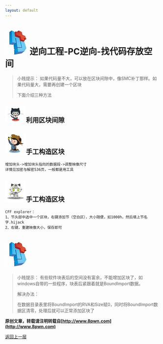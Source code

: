 ```yaml
---
layout: default
---
```

# ![](../img/hj.jpg)逆向工程-PC逆向-找代码存放空间
>小贱提示： 如果代码量不大，可以放在区块间隙中，像SMC补丁那样。如果代码量大，需要再创建一个区块
>
>下面介绍三种方法

## ![](../img/github7.png)利用区块间隙
## ![](../img/github8.png)手工构造区块
```
增加块头->增加块头指向的数据段->调整映像尺寸
详情见加密与解密536页，一般都是用工具
```
## ![](../img/github9.png)手工构造区块
```
CFF explorer：
1、节头部中选中一个区块，右键添加节（空白区），大小随便，如1000h，然后填上节名字.hijack
2、右键，重建映像大小，保存即可
```
# ![](../img/hj.jpg)
>小贱提示：
>有些软件块表后的空间没有富余，不能增加区块了，如windows自带的一些程序，块表后紧跟着就是BoundImport数据。
>
>解决办法：
>
>在数据目录表里将BoundImport的RVA和Size赋0，同时将BoundImport数据区清零，处理后就可以正常添加区块了



__原创文章，转载请注明转载自[http://www.8pwn.com](http://www.8pwn.com)__

[返回上一层](./reverse)
